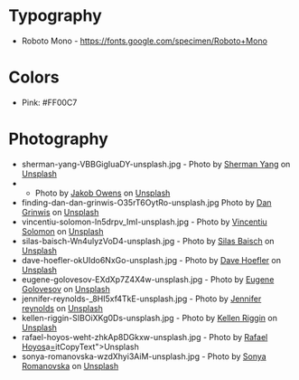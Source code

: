 # Typography

- Roboto Mono - https://fonts.google.com/specimen/Roboto+Mono

# Colors

- Pink: #FF00C7

# Photography

- sherman-yang-VBBGigIuaDY-unsplash.jpg - Photo by [Sherman Yang](https://unsplash.com/@emp_creative?utm_source=unsplash&utm_medium=referral&utm_content=creditCopyText) on [Unsplash](https://unsplash.com/?utm_source=unsplash&utm_medium=referral&utm_content=creditCopyText)
- - Photo by [Jakob Owens](https://unsplash.com/@jakobowens1?utm_source=unsplash&utm_medium=referral&utm_content=creditCopyText) on [Unsplash](https://unsplash.com/?utm_source=unsplash&utm_medium=referral&utm_content=creditCopyText)
- finding-dan-dan-grinwis-O35rT6OytRo-unsplash.jpg Photo by [Dan Grinwis](https://unsplash.com/@finding_dan?utm_source=unsplash&utm_medium=referral&utm_content=creditCopyText) on [Unsplash](https://unsplash.com/?utm_source=unsplash&utm_medium=referral&utm_content=creditCopyText)
- vincentiu-solomon-ln5drpv_ImI-unsplash.jpg - Photo by [Vincentiu Solomon](https://unsplash.com/@vincentiu?utm_source=unsplash&utm_medium=referral&utm_content=creditCopyText) on [Unsplash](https://unsplash.com/?utm_source=unsplash&utm_medium=referral&utm_content=creditCopyText)
- silas-baisch-Wn4ulyzVoD4-unsplash.jpg - Photo by [Silas Baisch](https://unsplash.com/@silasbaisch?utm_source=unsplash&utm_medium=referral&utm_content=creditCopyText) on [Unsplash](https://unsplash.com/?utm_source=unsplash&utm_medium=referral&utm_content=creditCopyText)
- dave-hoefler-okUIdo6NxGo-unsplash.jpg - Photo by [Dave Hoefler](https://unsplash.com/@davehoefler?utm_source=unsplash&utm_medium=referral&utm_content=creditCopyText) on [Unsplash](https://unsplash.com/?utm_source=unsplash&utm_medium=referral&utm_content=creditCopyText)
- eugene-golovesov-EXdXp7Z4X4w-unsplash.jpg - Photo by [Eugene Golovesov](https://unsplash.com/@eugene_golovesov?utm_source=unsplash&utm_medium=referral&utm_content=creditCopyText) on [Unsplash](https://unsplash.com/?utm_source=unsplash&utm_medium=referral&utm_content=creditCopyText)
- jennifer-reynolds-\_8HI5xf4TkE-unsplash.jpg - Photo by [Jennifer reynolds](https://unsplash.com/@jenreyn0lds?utm_source=unsplash&utm_medium=referral&utm_content=creditCopyText) on [Unsplash](https://unsplash.com/?utm_source=unsplash&utm_medium=referral&utm_content=creditCopyText)
- kellen-riggin-SIBOiXKg0Ds-unsplash.jpg - Photo by [Kellen Riggin](https://unsplash.com/@kalaniparker?utm_source=unsplash&utm_medium=referral&utm_content=creditCopyText) on [Unsplash](https://unsplash.com/?utm_source=unsplash&utm_medium=referral&utm_content=creditCopyText)
- rafael-hoyos-weht-zhkAp8DGkxw-unsplash.jpg - Photo by [Rafael Hoyos](https://unsplash.com/@rhweht?utm_source=unsplash&utm_medium=referral&utm_content=creditCopyText)a[=](ref="https://unsplash.com/?utm_source=unsplash&utm_medium=referral&utm_conte)itCopyText">Unsplash</a>
- sonya-romanovska-wzdXhyi3AiM-unsplash.jpg - Photo by [Sonya Romanovska](https://unsplash.com/@sonya_romanovska?utm_source=unsplash&utm_medium=referral&utm_content=creditCopyText) on [Unsplash](https://unsplash.com/?utm_source=unsplash&utm_medium=referral&utm_content=creditCopyText)
